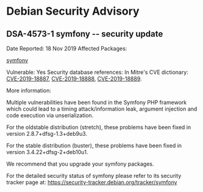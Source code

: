 
Debian Security Advisory
========================


DSA-4573-1 symfony -- security update
-------------------------------------



Date Reported:
18 Nov 2019
Affected Packages:

[symfony](https://packages.debian.org/src:symfony)

Vulnerable:
Yes
Security database references:
In Mitre's CVE dictionary: [CVE-2019-18887](https://security-tracker.debian.org/tracker/CVE-2019-18887), [CVE-2019-18888](https://security-tracker.debian.org/tracker/CVE-2019-18888), [CVE-2019-18889](https://security-tracker.debian.org/tracker/CVE-2019-18889).  

More information:

Multiple vulnerabilities have been found in the Symfony PHP framework
which could lead to a timing attack/information leak, argument injection
and code execution via unserialization.


For the oldstable distribution (stretch), these problems have been fixed
in version 2.8.7+dfsg-1.3+deb9u3.


For the stable distribution (buster), these problems have been fixed in
version 3.4.22+dfsg-2+deb10u1.


We recommend that you upgrade your symfony packages.


For the detailed security status of symfony please refer to
its security tracker page at:
<https://security-tracker.debian.org/tracker/symfony>





